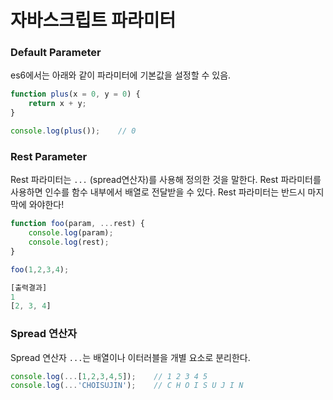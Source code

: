 # 자바스크립트 파라미터



### Default Parameter 

es6에서는 아래와 같이 파라미터에 기본값을 설정할 수 있음.

``` javascript
function plus(x = 0, y = 0) {
    return x + y;
}

console.log(plus()); 	// 0
```





### Rest Parameter

Rest 파라미터는 `...` (spread연산자)를 사용해 정의한 것을 말한다. Rest 파라미터를 사용하면 인수를 함수 내부에서 배열로 전달받을 수 있다.   Rest 파라미터는 반드시 마지막에 와야한다!

``` javascript
function foo(param, ...rest) {
    console.log(param);
	console.log(rest);
}

foo(1,2,3,4); 		
```

``` javascript
[출력결과]
1
[2, 3, 4]
```







### Spread 연산자

Spread 연산자 `...`는 배열이나 이터러블을 개별 요소로 분리한다.

``` javascript
console.log(...[1,2,3,4,5]); 	// 1 2 3 4 5
console.log(...'CHOISUJIN');	// C H O I S U J I N
```

